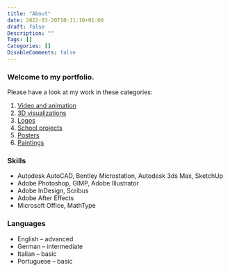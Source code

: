 ```yaml
---
title: "About"
date: 2022-03-20T10:11:10+01:00
draft: false
Description: ""
Tags: []
Categories: []
DisableComments: false
---
```


### Welcome to my portfolio.

Please have a look at my work in these categories:

1. [Video and animation](/portfolio/#videoandanimation)
2. [3D visualizations](/portfolio/#3dvisualizations)
3. [Logos](/portfolio/#logos)
4. [School projects](/portfolio/#schoolprojects)
5. [Posters](/portfolio/#posters)
6. [Paintings](/portfolio/#paintings)


### Skills
* Autodesk AutoCAD, Bentley Microstation, Autodesk 3ds Max, SketchUp
* Adobe Photoshop, GIMP, Adobe Illustrator
* Adobe InDesign, Scribus
* Adobe After Effects 
* Microsoft Office, MathType
### Languages
* English – advanced
* German – intermediate
* Italian – basic
* Portuguese – basic